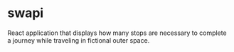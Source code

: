 # swapi
React application that displays how many stops are necessary to complete a journey while traveling in fictional outer space.
